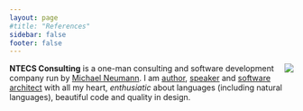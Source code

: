 ```yaml
---
layout: page
#title: "References"
sidebar: false
footer: false
---
```


<div style="float: right; padding-left: 10px;"><img src="/assets/ntecs_logo.jpg"></div>

**NTECS Consulting** is a one-man consulting and software development company run
by [Michael Neumann][me]. I am [author], [speaker] and 
[software architect][code] with all my heart, _enthusiatic_ about languages (including
natural languages), beautiful code and quality in design.

[me]: /contact
[author]: /references/rubydevguide 
[speaker]: /talks 
[code]: /code
